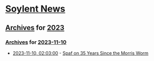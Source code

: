 # [Soylent News](../../../README.md)

## [Archives](../../index.md) for [2023](../index.md)

### [Archives](../../index.md) for [2023-11-10](index.md)

* [2023-11-10, 02:03:00](https://soylentnews.org/article.pl?sid=23/11/09/023259&from=rss) - [Spaf on 35 Years Since the Morris Worm](https://soylentnews.org/article.pl?sid=23/11/09/023259&from=rss)
